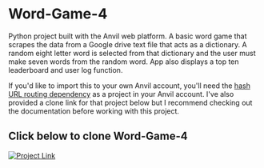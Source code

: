 # Word-Game-4
Python project built with the Anvil web platform. A basic word game that scrapes the data from a Google drive text file that acts as a dictionary. A random eight letter word is selected from that dictionary and the user must make seven words from the random word. App also displays a top ten leaderboard and user log function.

If you'd like to import this to your own Anvil account, you'll need the [hash URL routing dependency](https://github.com/s-cork/HashRouting) as a project in your Anvil account. I've also provided a clone link for that project below but I recommend checking out the documentation before working with this project.

Click below to clone Word-Game-4
------------ 
[![Project Link](https://i.imgur.com/QQQOskt.png)](https://anvil.works/build#clone:ZKQQNK6DKV3PVUFL=H6V4P2YROLIBC2YRR7SWWDZH)
